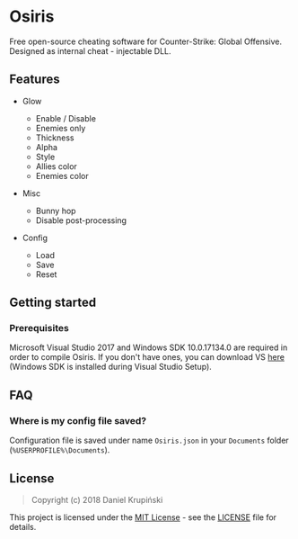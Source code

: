 # Osiris

Free open-source cheating software for Counter-Strike: Global Offensive. Designed as internal cheat - injectable DLL.

## Features

* Glow
    * Enable / Disable
    * Enemies only
    * Thickness
    * Alpha
    * Style
    * Allies color
    * Enemies color

* Misc
    * Bunny hop
    * Disable post-processing

* Config
    * Load
    * Save
    * Reset

## Getting started

### Prerequisites
Microsoft Visual Studio 2017 and Windows SDK 10.0.17134.0 are required in order to compile Osiris. If you don't have ones, you can download VS [here](https://visualstudio.microsoft.com/) (Windows SDK is installed during Visual Studio Setup).

## FAQ

### Where is my config file saved?
Configuration file is saved under name `Osiris.json` in your `Documents` folder (`%USERPROFILE%\Documents`).

## License

> Copyright (c) 2018 Daniel Krupiński

This project is licensed under the [MIT License](https://opensource.org/licenses/mit-license.php) - see the [LICENSE](LICENSE) file for details.
